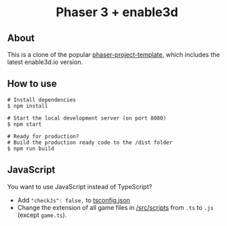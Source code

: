 <h1 align="center">
  <br>
  Phaser 3 + enable3d
  <br>
</h1>

## About

This is a clone of the popular [phaser-project-template](https://github.com/yandeu/phaser-project-template), which includes the latest enable3d.io version.

## How to use

```console
# Install dependencies
$ npm install

# Start the local development server (on port 8080)
$ npm start

# Ready for production?
# Build the production ready code to the /dist folder
$ npm run build
```

## JavaScript

You want to use JavaScript instead of TypeScript?

- Add `"checkJs": false,` to [tsconfig.json](./tsconfig.json)
- Change the extension of all game files in [/src/scripts](./src/scripts) from `.ts` to `.js` (except `game.ts`).
